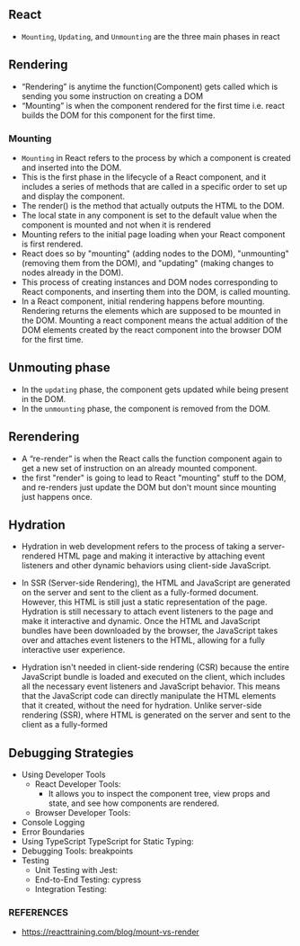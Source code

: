 ## React
- `Mounting`, `Updating`, and `Unmounting` are the three main phases in react

## Rendering
- “Rendering” is anytime the function(Component) gets called which is sending you some instruction on creating a DOM
- “Mounting” is when the component rendered for the first time i.e. react builds the DOM for this component for the first time.
  
### Mounting
- `Mounting` in React refers to the process by which a component is created and inserted into the DOM. 
- This is the first phase in the lifecycle of a React component, and it includes a series of methods that are called in a specific order to set up and display the component.
- The render()  is the method that actually outputs the HTML to the DOM.
- The local state in any component is set to the default value when the component is mounted and not when it is rendered
- Mounting refers to the initial page loading when your React component is first rendered.
- React does so by "mounting" (adding nodes to the DOM), "unmounting" (removing them from the DOM), and "updating" (making changes to nodes already in the DOM).
- This process of creating instances and DOM nodes corresponding to React components, and inserting them into the DOM, is called mounting.
- In a React component, initial rendering happens before mounting. Rendering returns the elements which are supposed to be mounted in the DOM. Mounting a react component means the actual addition of the DOM elements created by the react component into the browser DOM for the first time.

## Unmouting phase
- In the `updating` phase, the component gets updated while being present in the DOM. 
- In the `unmounting` phase, the component is removed from the DOM.


## Rerendering
- A “re-render” is when the React calls the function component again to get a new set of instruction on an already mounted component.
- the first "render" is going to lead to React "mounting" stuff to the DOM, and re-renders just update the DOM but don't mount since mounting just happens once.

## Hydration
- Hydration in web development refers to the process of taking a server-rendered HTML page and making it interactive by attaching event listeners and other dynamic behaviors using client-side JavaScript.
- In SSR (Server-side Rendering), the HTML and JavaScript are generated on the server and sent to the client as a fully-formed document. However, this HTML is still just a static representation of the page. Hydration is still necessary to attach event listeners to the page and make it interactive and dynamic. Once the HTML and JavaScript bundles have been downloaded by the browser, the JavaScript takes over and attaches event listeners to the HTML, allowing for a fully interactive user experience.

- Hydration isn't needed in client-side rendering (CSR) because the entire JavaScript bundle is loaded and executed on the client, which includes all the necessary event listeners and JavaScript behavior. This means that the JavaScript code can directly manipulate the HTML elements that it created, without the need for hydration. Unlike server-side rendering (SSR), where HTML is generated on the server and sent to the client as a fully-formed

## Debugging Strategies
- Using Developer Tools
  - React Developer Tools:
    - It allows you to inspect the component tree, view props and state, and see how components are rendered.
  - Browser Developer Tools:
- Console Logging
- Error Boundaries
- Using TypeScript
  TypeScript for Static Typing:
- Debugging Tools: breakpoints
- Testing
  - Unit Testing with Jest:
  - End-to-End Testing: cypress
  - Integration Testing:

### REFERENCES
- https://reacttraining.com/blog/mount-vs-render